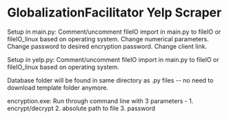 # GlobalizationFacilitator Yelp Scraper

Setup in main.py:
  Comment/uncomment fileIO import in main.py to fileIO or fileIO_linux based on operating system.
  Change numerical parameters.
  Change password to desired encryption password.
  Change client link.

Setup in yelp.py:
  Comment/uncomment fileIO import in main.py to fileIO or fileIO_linux based on operating system.

Database folder will be found in same directory as .py files -- no need to download template folder anymore.

encryption.exe:
  Run through command line with 3 parameters - 
    1. encrypt/decrypt
    2. absolute path to file
    3. password